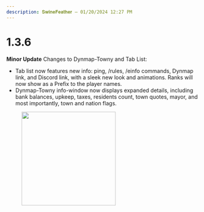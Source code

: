 ```yaml
---
description: 𝐒𝐰𝐢𝐧𝐞𝐅𝐞𝐚𝐭𝐡𝐞𝐫 — 01/20/2024 12:27 PM
---
```


# 1.3.6

**Minor Update** Changes to Dynmap-Towny and Tab List:

* Tab list now features new info: ping, /rules, /einfo commands, Dynmap link, and Discord link, with a sleek new look and animations. Ranks will now show as a Prefix to the player names.
* Dynmap-Towny info-window now displays expanded details, including bank balances, upkeep, taxes, residents count, town quotes, mayor, and most importantly, town and nation flags.

<figure><img src="../../.gitbook/assets/image (95).png" alt="" width="246"><figcaption></figcaption></figure>

<figure><img src="../../.gitbook/assets/image (3).webp" alt=""><figcaption></figcaption></figure>
